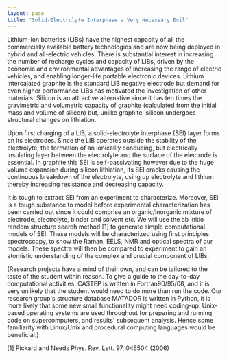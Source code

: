 ```yaml
---
layout: page
title: "Solid-Electrolyte Interphase a Very Necessary Evil"
---
```

Lithium-ion batteries (LIBs) have the highest capacity of all the commercially available battery technologies and are now being deployed in hybrid and all-electric vehicles. There is substantial interest in increasing the number of recharge cycles and capacity of LIBs, driven by the economic and environmental advantages of increasing the range of electric vehicles, and enabling longer-life portable electronic devices. Lithium intercalated graphite is the standard LIB negative electrode but demand for even higher performance LIBs has motivated the investigation of other materials. Silicon is an attractive alternative since it has ten times the gravimetric and volumetric capacity of graphite (calculated from the initial mass and volume of silicon) but, unlike graphite, silicon undergoes structural changes on lithiation.

Upon first charging of a LIB, a solid-electrolyte interphase (SEI) layer forms on its electrodes. Since the LIB operates outside the stability of the electrolyte, the formation of an ionicallly conducing, but electrically insulating layer between the electrolyte and the surface of the electrode is essential. In graphite this SEI is self-passivating however due to the huge volume expansion during silicon lithiation, its SEI cracks causing the continuous breakdown of the electrolyte, using up electrolyte and lithium thereby increasing resistance and decreasing capacity.

It is tough to extract SEI from an experiment to characterize. Moreover, SEI is a tough substance to model before experimental characterization has been carried out since it could comprise an organic/inorganic mixture of electrode, electrolyte, binder and solvent etc.  We will use the ab initio random structure search method [1] to generate simple computational models of SEI. These models will be characterized using first principles spectroscopy, to show the Raman, EELS, NMR and optical spectra of our models.  These spectra will then be compared to experiment to gain an atomistic understanding of the complex and crucial component of LIBs.


(Research projects have a mind of their own, and can be tailored to the taste of the student within reason.  To give a guide to the day-to-day computational activities: CASTEP is written in Fortran90/95/08, and it is very unlikely that the student would need to do more than run the code. Our research group's structure database MATADOR is written in Python, it is more likely that some new small functionality might need coding-up. Unix-based operating systems are used throughout for preparing and running code on supercomputers, and results' subsequent analysis. Hence some familiarity with Linux/Unix and procedural computing languages would be beneficial.)

[1] Pickard and Needs Phys. Rev. Lett. 97, 045504 (2006)
